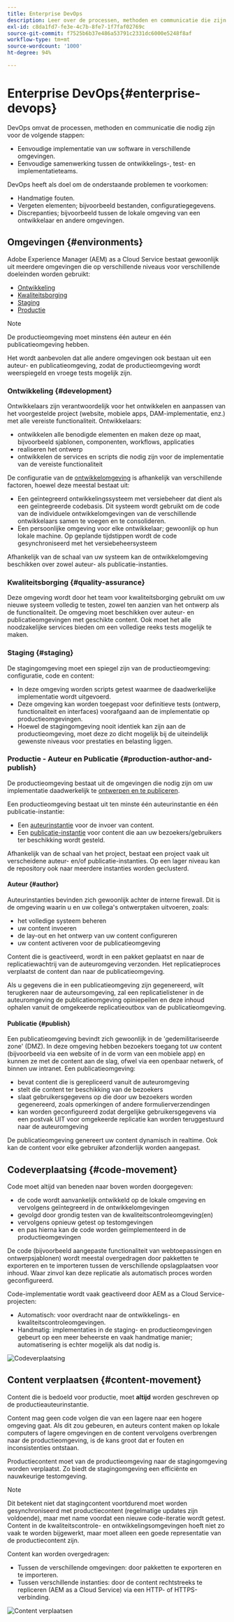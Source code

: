 ```yaml
---
title: Enterprise DevOps
description: Leer over de processen, methoden en communicatie die zijn vereist om implementatie en samenwerking te vereenvoudigen.
exl-id: c8da1fd7-fe3e-4c7b-8fe7-1f7faf02769c
source-git-commit: f7525b6b37e486a53791c2331dc6000e5248f8af
workflow-type: tm+mt
source-wordcount: '1000'
ht-degree: 94%

---
```


# Enterprise DevOps{#enterprise-devops}

DevOps omvat de processen, methoden en communicatie die nodig zijn voor de volgende stappen:

* Eenvoudige implementatie van uw software in verschillende omgevingen.
* Eenvoudige samenwerking tussen de ontwikkelings-, test- en implementatieteams.

DevOps heeft als doel om de onderstaande problemen te voorkomen:

* Handmatige fouten.
* Vergeten elementen; bijvoorbeeld bestanden, configuratiegegevens.
* Discrepanties; bijvoorbeeld tussen de lokale omgeving van een ontwikkelaar en andere omgevingen.

## Omgevingen {#environments}

Adobe Experience Manager (AEM) as a Cloud Service bestaat gewoonlijk uit meerdere omgevingen die op verschillende niveaus voor verschillende doeleinden worden gebruikt:

* [Ontwikkeling](#development)
* [Kwaliteitsborging](#quality-assurance)
* [Staging](#staging)
* [Productie](#production-author-and-publish)

>[!NOTE]
>
>De productieomgeving moet minstens één auteur en één publicatieomgeving hebben.
>
>Het wordt aanbevolen dat alle andere omgevingen ook bestaan uit een auteur- en publicatieomgeving, zodat de productieomgeving wordt weerspiegeld en vroege tests mogelijk zijn.

### Ontwikkeling {#development}

Ontwikkelaars zijn verantwoordelijk voor het ontwikkelen en aanpassen van het voorgestelde project (website, mobiele apps, DAM-implementatie, enz.) met alle vereiste functionaliteit. Ontwikkelaars:

* ontwikkelen alle benodigde elementen en maken deze op maat, bijvoorbeeld sjablonen, componenten, workflows, applicaties
* realiseren het ontwerp
* ontwikkelen de services en scripts die nodig zijn voor de implementatie van de vereiste functionaliteit

De configuratie van de [ontwikkelomgeving](/help/implementing/developing/introduction/development-guidelines.md) is afhankelijk van verschillende factoren, hoewel deze meestal bestaat uit:

* Een geïntegreerd ontwikkelingssysteem met versiebeheer dat dient als een geïntegreerde codebasis. Dit systeem wordt gebruikt om de code van de individuele ontwikkelomgevingen van de verschillende ontwikkelaars samen te voegen en te consolideren.
* Een persoonlijke omgeving voor elke ontwikkelaar; gewoonlijk op hun lokale machine. Op geplande tijdstippen wordt de code gesynchroniseerd met het versiebeheersysteem

Afhankelijk van de schaal van uw systeem kan de ontwikkelomgeving beschikken over zowel auteur- als publicatie-instanties.

### Kwaliteitsborging {#quality-assurance}

Deze omgeving wordt door het team voor kwaliteitsborging gebruikt om uw nieuwe systeem volledig te testen, zowel ten aanzien van het ontwerp als de functionaliteit. De omgeving moet beschikken over auteur- en publicatieomgevingen met geschikte content. Ook moet het alle noodzakelijke services bieden om een volledige reeks tests mogelijk te maken.

### Staging {#staging}

De stagingomgeving moet een spiegel zijn van de productieomgeving: configuratie, code en content:

* In deze omgeving worden scripts getest waarmee de daadwerkelijke implementatie wordt uitgevoerd.
* Deze omgeving kan worden toegepast voor definitieve tests (ontwerp, functionaliteit en interfaces) voorafgaand aan de implementatie op productieomgevingen.
* Hoewel de stagingomgeving nooit identiek kan zijn aan de productieomgeving, moet deze zo dicht mogelijk bij de uiteindelijk gewenste niveaus voor prestaties en belasting liggen.

### Productie - Auteur en Publicatie {#production-author-and-publish}

De productieomgeving bestaat uit de omgevingen die nodig zijn om uw implementatie daadwerkelijk te [ontwerpen en te publiceren](/help/sites-cloud/authoring/getting-started/concepts.md).

Een productieomgeving bestaat uit ten minste één auteurinstantie en één publicatie-instantie:

* Een [auteurinstantie](#author) voor de invoer van content.
* Een [publicatie-instantie](#publish) voor content die aan uw bezoekers/gebruikers ter beschikking wordt gesteld.

Afhankelijk van de schaal van het project, bestaat een project vaak uit verscheidene auteur- en/of publicatie-instanties. Op een lager niveau kan de repository ook naar meerdere instanties worden geclusterd.

#### Auteur {#author}

Auteurinstanties bevinden zich gewoonlijk achter de interne firewall. Dit is de omgeving waarin u en uw collega&#39;s ontwerptaken uitvoeren, zoals:

* het volledige systeem beheren
* uw content invoeren
* de lay-out en het ontwerp van uw content configureren
* uw content activeren voor de publicatieomgeving

Content die is geactiveerd, wordt in een pakket geplaatst en naar de replicatiewachtrij van de auteuromgeving verzonden. Het replicatieproces verplaatst de content dan naar de publicatieomgeving.

Als u gegevens die in een publicatieomgeving zijn gegenereerd, wilt terugkeren naar de auteursomgeving, zal een replicatielistener in de auteuromgeving de publicatieomgeving opiniepeilen en deze inhoud ophalen vanuit de omgekeerde replicatieoutbox van de publicatieomgeving.

#### Publicatie {#publish}

Een publicatieomgeving bevindt zich gewoonlijk in de &#39;gedemilitariseerde zone&#39; (DMZ). In deze omgeving hebben bezoekers toegang tot uw content (bijvoorbeeld via een website of in de vorm van een mobiele app) en kunnen ze met de content aan de slag, ofwel via een openbaar netwerk, of binnen uw intranet. Een publicatieomgeving:

* bevat content die is gerepliceerd vanuit de auteuromgeving
* stelt die content ter beschikking van de bezoekers
* slaat gebruikersgegevens op die door uw bezoekers worden gegenereerd, zoals opmerkingen of andere formulierverzendingen
* kan worden geconfigureerd zodat dergelijke gebruikersgegevens via een postvak UIT voor omgekeerde replicatie kan worden teruggestuurd naar de auteuromgeving

De publicatieomgeving genereert uw content dynamisch in realtime. Ook kan de content voor elke gebruiker afzonderlijk worden aangepast.

## Codeverplaatsing {#code-movement}

Code moet altijd van beneden naar boven worden doorgegeven:

* de code wordt aanvankelijk ontwikkeld op de lokale omgeving en vervolgens geïntegreerd in de ontwikkelomgevingen
* gevolgd door grondig testen van de kwaliteitscontroleomgeving(en)
* vervolgens opnieuw getest op testomgevingen
* en pas hierna kan de code worden geïmplementeerd in de productieomgevingen

De code (bijvoorbeeld aangepaste functionaliteit van webtoepassingen en ontwerpsjablonen) wordt meestal overgedragen door pakketten te exporteren en te importeren tussen de verschillende opslagplaatsen voor inhoud. Waar zinvol kan deze replicatie als automatisch proces worden geconfigureerd.

Code-implementatie wordt vaak geactiveerd door AEM as a Cloud Service-projecten:

* Automatisch: voor overdracht naar de ontwikkelings- en kwaliteitscontroleomgevingen.
* Handmatig: implementaties in de staging- en productieomgevingen gebeurt op een meer beheerste en vaak handmatige manier; automatisering is echter mogelijk als dat nodig is.

![Codeverplaatsing](assets/code-movement.png)

## Content verplaatsen {#content-movement}

Content die is bedoeld voor productie, moet **altijd** worden geschreven op de productieauteurinstantie.

Content mag geen code volgen die van een lagere naar een hogere omgeving gaat. Als dit zou gebeuren, en auteurs content maken op lokale computers of lagere omgevingen en de content vervolgens overbrengen naar de productieomgeving, is de kans groot dat er fouten en inconsistenties ontstaan.

Productiecontent moet van de productieomgeving naar de stagingomgeving worden verplaatst. Zo biedt de stagingomgeving een efficiënte en nauwkeurige testomgeving.

>[!NOTE]
>
>Dit betekent niet dat stagingcontent voortdurend moet worden gesynchroniseerd met productiecontent (regelmatige updates zijn voldoende), maar met name voordat een nieuwe code-iteratie wordt getest. Content in de kwaliteitscontrole- en ontwikkelingsomgevingen hoeft niet zo vaak te worden bijgewerkt, maar moet alleen een goede representatie van de productiecontent zijn.

Content kan worden overgedragen:

* Tussen de verschillende omgevingen: door pakketten te exporteren en te importeren.
* Tussen verschillende instanties: door de content rechtstreeks te repliceren (AEM as a Cloud Service) via een HTTP- of HTTPS-verbinding.

![Content verplaatsen](assets/content-movement.png)
